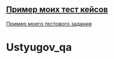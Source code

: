 ﻿[Пример моих тест кейсов](https://docs.google.com/spreadsheets/d/1qLGHnhKJtZP9SgBlP4qwOjgLdj8aPFaTPo-5x2hGWY8/edit#gid=306401338)
---
[Пример моего тестового задания](https://docs.google.com/spreadsheets/d/1pHUPQ3RNM4AtXOOsjLUGfgYfUemdCZqHQmARda0g4-E/edit?usp=sharing
)
# Ustyugov_qa